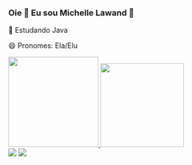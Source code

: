 ### Oie 💖 Eu sou Michelle Lawand 👋

🌱 Estudando Java

😄 Pronomes: Ela/Elu

<div>
  <a href="https://github.com/mikiLawand">
  <img height="180cm" src="http://github-readme-stats.vercel.app/api?username=mikiLawand&show_icons=true&theme=synthwave&include_allcommits=true&count_private=true"/>
  <img height="167cm" src="http://github-readme-stats.vercel.app/api/top-langs/?username=mikiLawand&layout=compact&langs_count=16&theme=synthwave"/>
</div>

<div>
<a href = "mailto:mklawand@gmail.com"><img src="https://img.shields.io/badge/-Gmail-%23333?style=for-the-badge&logo=gmail&logoColor=white" target="_blank"></a>
<a href="https://www.linkedin.com/in/michelle-lawand/" target="_blank"><img src="https://img.shields.io/badge/LinkedIn-0077B5?style=for-the-badge&logo=linkedin&logoColor=white"target="_blank"></a>
</div>
